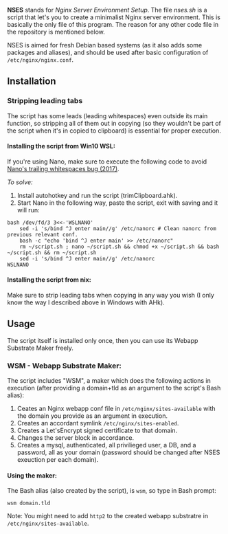 **NSES** stands for *Nginx Server Environment Setup*. The file *nses.sh* is a script that let's you to create a minimalist Nginx server environment. This is basically the only file of this program. The reason for any other code file in the repository is mentioned below.

NSES is aimed for fresh Debian based systems (as it also adds some packages and aliases), and should be used after basic configuration of `/etc/nginx/nginx.conf`.

## Installation

### Stripping leading tabs

The script has some leads (leading whitespaces) even outside its main function, so stripping all of them out in copying (so they wouldn't be part of the script when it's in copied to clipboard) is essential for proper execution.

#### Installing the script from Win10 WSL:

If you're using Nano, make sure to execute the following code to avoid [Nano's trailing whitespaces bug (2017)](https://github.com/Microsoft/WSL/issues/2006).

*To solve:*

1. Install autohotkey and run the script (trimClipboard.ahk).
2. Start Nano in the following way, paste the script, exit with saving and it will run:

```
bash /dev/fd/3 3<<-'WSLNANO'
	sed -i 's/bind ^J enter main//g' /etc/nanorc # Clean nanorc from previous relevant conf.
	bash -c "echo 'bind ^J enter main' >> /etc/nanorc"
	rm ~/script.sh ; nano ~/script.sh && chmod +x ~/script.sh && bash ~/script.sh && rm ~/script.sh
	sed -i 's/bind ^J enter main//g' /etc/nanorc
WSLNANO
```

#### Installing the script from nix:

Make sure to strip leading tabs when copying in any way you wish (I only know the way I described above in Windows with AHk).

## Usage

The script itself is installed only once, then you can use its Webapp Substrate Maker freely.

### WSM - Webapp Substrate Maker: ###

The script includes "WSM", a maker which does the following actions in execution (after providing a domain+tld as an argument to the script's Bash alias):

1. Ceates an Nginx webapp conf file in `/etc/nginx/sites-available` with the domain you provide as an argument in execution.
2. Creates an accordant symlink `/etc/nginx/sites-enabled`.
2. Creates a Let'sEncrypt signed certificate to that domain.
3. Changes the server block in accordance.
4. Creates a mysql, authenticated, all privilieged user, a DB, and a password, all as your domain (password should be changed after NSES exeuction per each domain).

#### Using the maker:

The Bash alias (also created by the script), is `wsm`, so type in Bash prompt:

`wsm domain.tld`

Note: You might need to add `http2` to the created webapp substratre in `/etc/nginx/sites-available`.
